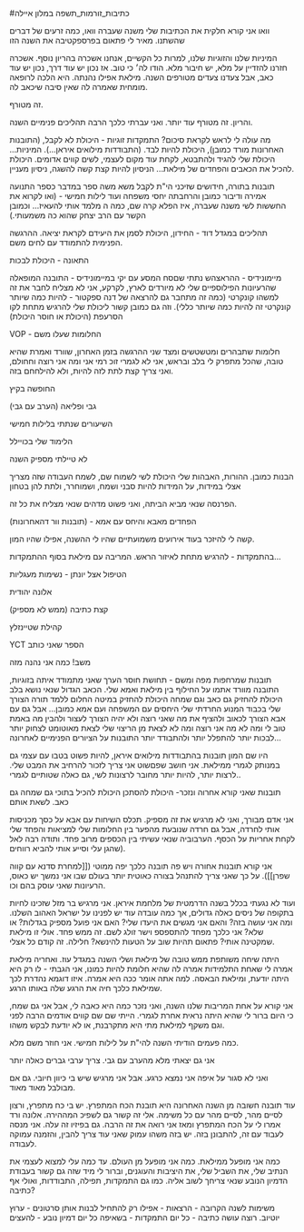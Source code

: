 #כתיבות_זורמות_תשפה 
במלון איילה

וואו אני קורא חלקית את הכתיבות שלי משנה שעברה 
וואו, כמה זרעים של דברים שהשתנו.
מאיר לי פתאום בפרספקטיבה את השנה הזו

המיניות שלנו והזוגיות שלנו, למרות כל הקשיים, אנחנו אשכרה בהריון נוסף. אשכרה חזרנו להזדיין על מלא, יש חיבור מלא. הודו לה׳ כי טוב. 
אז נכון יש עוד דרך,  נכון יש עוד כאב, אבל צעדנו צעדים מטורפים השנה. מילאת אפילו נהנתה. 
היא הלכה לרופאה מומחית שאמרה לה שאין סיבה שיכאב לה.

זה מטורף.

והריון. זה מטורף עוד יותר.
ואני עברתי כלכך הרבה תהליכים פנימיים השנה.


מה עולה לי לראש לקראת סיכום?
התמקדות
זוגיות - היכולת לא לקבל, (התובנות האחרונות מורד כמובן), היכולת להיות לבד. (התבודדות מילואים איראן...).
המיניות... היכולת שלי להגיד ולהתבטא, לקחת עוד מקום לעצמי, לשים קווים אדומים.
היכולת להכיל את הכאבים והפחדים של מילאת... הניסיון להיות קצת קשה להשגה, ניסיון מעניין.

תובנות בתורה, חידושים שזיכני הי"ת לקבל
	משא משה
	ספר במדבר כספר התנועה
	אמירה ודיבור כמובן והרחבתה
	יחסי משפחה
	ועוד
לילות חמישי - (ואו לקרוא את החששות לשי משנה שעברה, איז הפלא קרה שם, כמה ה מלמד אותי להעאיז... וכמובן הקשר עם הרב יצחק שהוא כה משמעותי.)

תהליכים במגדל דוד - החידון, היכולת לסמן את היעידם לקראת יציאה. ההרגשה הפנימית להתמודד עם לחים משם.

התאונה - היכולת לבכות

מיימונידיס - ההראצהש נתתי שםסח
המסע עם יקי במיימונידיס - 
התובנה המופאלה שהרעיונות הפילוספיים שלי לא מיורדים לארץ, לקרקע, אני לא מצליח לחבר את זה למשהו קונקרטי (כמה זה מתחבר גם להרצאה של דנה ספקטור - להיות כמה שיותר קונקרטי זה להיות כמה שיותר כללי). וזה גם כמובן קשור ליכולת שלי להרגיש מתחת לקו הסרעפת (היכולת או חוסר היכולת)

VOP - החלומות שעלו משם

חלומות שתבהרים ומטשטשים
ומצד שני ההרגשה בזמן האחרון, שוורד ואמרת שהיא טובה, שהכל מתפרק לי בלב ובראש, אני לא לגמרי זוכ רמי אני ומה אני רוצה וחחולם, ואני צריך קצת לתת לזה להיות, ולא להילחחם בזה.

החופשה בקיץ

גבי ופליאה 
(הערב עם גבי)

השיעורים שנתתי בלילות חמישי

הלימוד שלי בכויילל

לא טיילתי מספיק השנה


הבנות כמובן. ההורות, האבהות שלי
היכולת לשי לשמוח שם, לשמח
העבודה שזה מצריך אצלי במידות, על המידות
להיות סבני ושמח, ושמוחרר, ולתת להן בטחון

הפרנסה שנאי מביא הביתה, ואני פשוט מדהים שנאי מצליח את כל זה.

הפחדים מאבא והיחס עם אמא - (תובנות וור דהאחרונות)

קשה לי להיזכר בעוד אירועים משמועתיים שהיו לי ההשנה, אפילו שהיו המון.

בהתמקדות - להרגיש מתחת לאיזור הראש.
המריבה עם מילאת בסוף ההתמקדות...

הטיפול אצל יונתן - נשימות מעגליות

אלונה יהודית

קצת כתיבה (ממש לא מספיק)

קהילת שטיינזלץ

YCT
הספר שאני כותב

משב! כמה אני נהנה מזה

תובנות שמרחפות מפה ומשם - 
תחושת חוסר הערך שאני מתמודד איתה בזוגיות, התובנה מוורד אתמו על החילוף בין מילאת ואמא שלי.
הכאב הגדול שנאי נושא בלב
היכולת להחזיק גם כאב וגם שמחה
היכולת להחזיק במיטה
החלום ללמד תורה
הצורך שלי בכבוד 
המנוע החרדתי שלי
היחסים עם המשפחה
ועם אמא כמובן... אבל גם עם אבא
הצורך לכאוב ולהציף את מה שאני רוצה ולא יהיה
הצורך לעצור ולהבין מה באמת טוב לי ומה לא
מה אני רוצה ומה לא
לצאת מן הריצוי שלי
לצאת מאוטומט
לצחוק יותר
לבכות יותר
להתפלל יותר ולהתבודד יותר
התובנות על הציורים הפנימיים לאחרונה...

היו שם המון תובנות בהתבודדות מילואים איראן, להיות פשוט בטבו עם עצמי גם במנותק לגמרי ממילאת.
אני חושב שפםשוט אני צריך לזכור להרחיב את המבט שלי. לרצות יותר, להיות יותר מחובר לרצונות לשי, גם כאלה שטותיים לגמרי..

תובנות שאני קורא אחרוה ונזכר-
היכולת להסתכן
היכולת להכיל בתוכי גם שמחה גם כאב. לשאת אותם

אני אדם מבורך, ואני לא מרגיש את זה מספיק.
תכלס השיחות עם אבא על כסך מכניסות אותי לחרדה, אבל גם חרדה שנובעת מהפער בין החלומות שלי למציאות והפחד שלי לקחת אחריות על הכסף. הערבוביה שנאי עשיתי בין הכספים מרוב פחד. ותודה רבה לאל שהגן עלי וסייע אותי להביא רווחים).

אני קורא תובנות אחורה ויש פה תובנה כלכך יפה ממוטי ([[למחרת סדנא עם קווה שפרן]]). על כך שאני צריך להתנהל בצורה כאוטית יותר בעולם שבו אני נמשך יש כאוס, הרעיונות שאני עוסק בהם וכו.

ועוד לא נגעתי בכלל בשנה הדרמטית של מלחמת איראן. אני מרגיש בר מזל שזכינו לחיות בתקופה של ניסים כאלה גדולים, אך כמה עובדה עוד יש לפנינו על ישראל האהוב השלנו. ומה אני עושה בזה? והאם אני מגשים את היעדו שלי? האם אני פועל מספיק בגדלות? או שלא? אני כלכך מפחד להתספספ וישר זולג לשם. זה ממש פחד. אולי זו מילאת שמקטינה אותי? פתאום תהיות שוב על הטעות להינשא? חלילה. זה קודם כל אצלי.

היתה שיחה משותפת ממש טובה של מילאת ושלי השנה במגדל עוז. ואחריה מילאת אמרה לי שאחת התלמידות אמרה לה שהיא חלומת להיות כמונו, אני הגבתי - לו רק היא היתה יודעת, ומילאת הבאסה. למה אתה אומר ככה היא אמרה. איזו דוגמא נהדרת לכך שמילאת כלכך חיה את הרגע שלה באותו הרגע.

אני קורא על אחת המריבות שלנו השנה, ואני נזכר כמה היא כאבה לי, אבל אני גם שמח, כי היום ברור לי שהיא היתה נראית אחרת לגמרי. הייתי שם שם קווים אודמים הרבה לפני וגם משקף למילאת מתי היא מתקרבנת, או לא יודעת לבקש משהו.


כמה פעמים הודיתי השנה להי"ת על לילות חמישי. אני חוזר משם מלא.

אני גם יצאתי מלא מהערב עם גבי. צריך ערבי גברים כאלה יותר

ואני לא סגור על איפה אני נמצא כרגע. אבל אני מרגיש שיש בי כיוון חיובי. גם אם מבולבל מאוד מאוד.

עוד תובנה חשובה מן השנה האחרונה היא תובנת הכח המתפרץ. יש בי כח מתפרץ, ורצון לסיים מהר, לסיים מהר עם כל משימה. אלי זה קשור גם לשפיכ המההירה. אלונה ורד אמרו לי על הכח המתפרץ ומאז אני רואה את זה הרבה. גם בפיזיו זה עלה. אני מנסה לעבוד עם זה, להתבונן בזה. יש בזה משהו עמוק שאני עוד צריך להבין, והזמנה עמוקה לעבודה.

כמה אני מופעל ממילאת. כמה אני מופעל מן העולם. עד כמה עלי למצוא לעצמי את הנתיב שלי, את השביל שלי, את היציבות והעוגנים, וברור לי מיד שזה גם קשור בעבודת הדמיון הנובע שנאי צריחך לשוב אליה. כמו גם התמקדות, תפילה, התבודדות, ואולי אף כתיבה?


משימות לשנה הקרובה -
הרצאות - אפילו רק להתחיל לבנות אותן
סרטונים - ערוץ יוטיוב. רוצה עושה
כתיבה - כל יום
התמקדות - בשאיפה כל יום
דמיון נובע - להעצים

